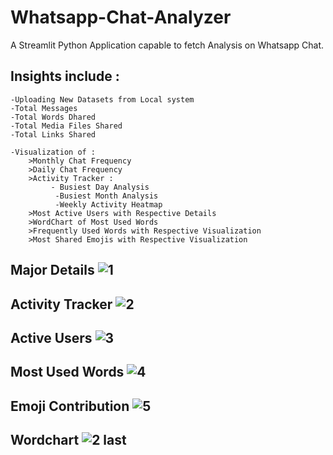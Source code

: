 
# Whatsapp-Chat-Analyzer

A Streamlit Python Application capable to fetch Analysis on Whatsapp Chat.

## Insights include : 
	-Uploading New Datasets from Local system
	-Total Messages
	-Total Words Dhared
	-Total Media Files Shared
	-Total Links Shared

	-Visualization of : 
		>Monthly Chat Frequency
		>Daily Chat Frequency
		>Activity Tracker : 
			 - Busiest Day Analysis
		  	  -Busiest Month Analysis
			  -Weekly Activity Heatmap
		>Most Active Users with Respective Details
		>WordChart of Most Used Words
		>Frequently Used Words with Respective Visualization
		>Most Shared Emojis with Respective Visualization

    
## Major Details ![1](https://user-images.githubusercontent.com/63400981/167424688-b722bdb8-7a0d-4f80-bbbf-7dca4dba7c00.jpg)
## Activity Tracker ![2](https://user-images.githubusercontent.com/63400981/167425988-03138ee7-4093-4efe-8d1e-cd725994af98.jpg)
## Active Users ![3](https://user-images.githubusercontent.com/63400981/167426130-7cc7c004-4a88-492a-8fc2-42a23446d3cc.jpg)
## Most Used Words ![4](https://user-images.githubusercontent.com/63400981/167426223-e7323935-7c5b-49b3-a2ad-8f0b93c667c4.jpg)
## Emoji Contribution ![5](https://user-images.githubusercontent.com/63400981/167426290-3c095968-3522-4bd9-ab29-71f362086c33.jpg) 
## Wordchart ![2 last](https://user-images.githubusercontent.com/63400981/167426377-39a6ba20-d240-462e-bb36-d634c379759c.jpg)
